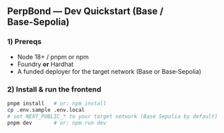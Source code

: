 ## PerpBond — Dev Quickstart (Base / Base‑Sepolia)

### 1) Prereqs
- Node 18+ / pnpm or npm
- Foundry **or** Hardhat
- A funded deployer for the target network (Base or Base‑Sepolia)

### 2) Install & run the frontend
```bash
pnpm install   # or: npm install
cp .env.sample .env.local
# set NEXT_PUBLIC_* to your target network (Base Sepolia by default)
pnpm dev       # or: npm run dev

